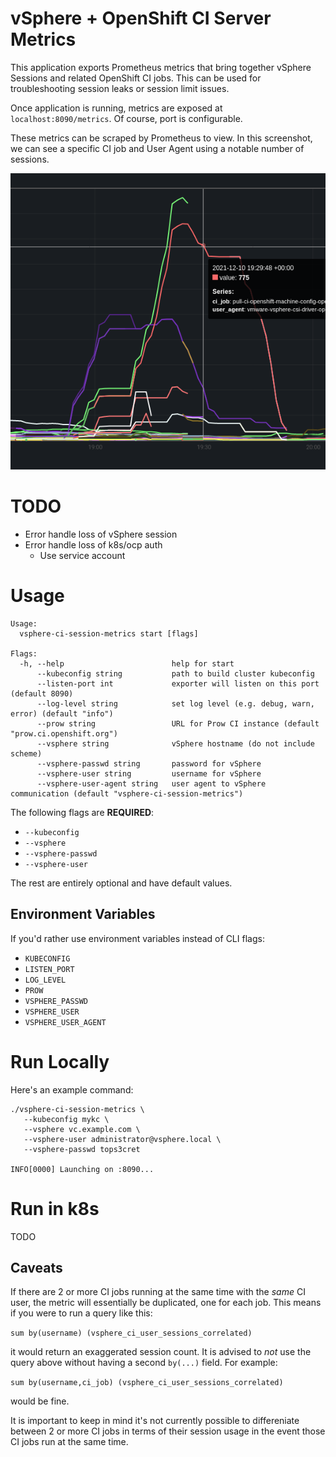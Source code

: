 # vSphere + OpenShift CI Server Metrics

This application exports Prometheus metrics that bring together vSphere Sessions and related OpenShift CI jobs. This can
be used for troubleshooting session leaks or session limit issues.

Once application is running, metrics are exposed at `localhost:8090/metrics`. Of course, port is configurable.

These metrics can be scraped by Prometheus to view. In this screenshot, we can see a specific CI job and User Agent
using a notable number of sessions.

![](./img/prometheus.png)

# TODO

- Error handle loss of vSphere session 
- Error handle loss of k8s/ocp auth
  - Use service account

# Usage

```shell
Usage:
  vsphere-ci-session-metrics start [flags]

Flags:
  -h, --help                        help for start
      --kubeconfig string           path to build cluster kubeconfig
      --listen-port int             exporter will listen on this port (default 8090)
      --log-level string            set log level (e.g. debug, warn, error) (default "info")
      --prow string                 URL for Prow CI instance (default "prow.ci.openshift.org")
      --vsphere string              vSphere hostname (do not include scheme)
      --vsphere-passwd string       password for vSphere
      --vsphere-user string         username for vSphere
      --vsphere-user-agent string   user agent to vSphere communication (default "vsphere-ci-session-metrics")
```

The following flags are **REQUIRED**:

- `--kubeconfig`
- `--vsphere`
- `--vsphere-passwd`
- `--vsphere-user`

The rest are entirely optional and have default values.

## Environment Variables

If you'd rather use environment variables instead of CLI flags:

- `KUBECONFIG`
- `LISTEN_PORT`
- `LOG_LEVEL`
- `PROW`
- `VSPHERE_PASSWD`
- `VSPHERE_USER`
- `VSPHERE_USER_AGENT`

# Run Locally

Here's an example command:

```shell
./vsphere-ci-session-metrics \
   --kubeconfig mykc \
   --vsphere vc.example.com \
   --vsphere-user administrator@vsphere.local \
   --vsphere-passwd tops3cret

INFO[0000] Launching on :8090...                        
```

# Run in k8s

TODO

## Caveats

If there are 2 or more CI jobs running at the same time with the _same_ CI user, the metric 
will essentially be duplicated, one for each job. This means if you were to run a query like this:

`sum by(username) (vsphere_ci_user_sessions_correlated)`

it would return an exaggerated session count. It is advised to _not_ use the query above without 
having a second `by(...)` field. For example:

`sum by(username,ci_job) (vsphere_ci_user_sessions_correlated)` 

would be fine. 

It is important to keep in mind it's not currently possible to differeniate between 2 or more CI jobs
in terms of their session usage in the event those CI jobs run at the same time. 
